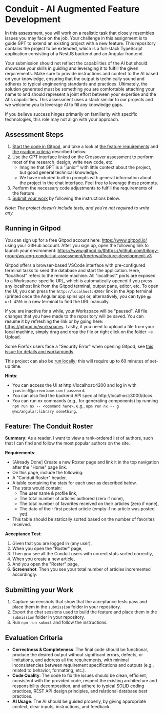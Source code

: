 # Conduit - AI Augmented Feature Development

In this assessment, you will work on a realistic task that closely resembles issues you may face on the job. Your challenge in this assignment is to guide GPT to extend an existing project with a new feature. This repository contains the project to be extended, which is a full-stack TypeScript application consisting of a NestJS backend and an Angular frontend.

Your submission should not reflect the capabilities of the AI but should showcase your skills in guiding and leveraging it to fulfill the given requirements. Make sure to provide instructions and context to the AI based on your knowledge, ensuring that the output is technically sound and adheres to typical engineering standards and practices. Ultimately, the solution generated must be something you are comfortable attaching your name to and should represent a joint effort between your expertise and the AI's capabilities. This assessment uses a stack similar to our projects and we welcome you to leverage AI to fill any knowledge gaps. 

If you believe success hinges primarily on familiarity with specific technologies, this role may not align with your approach.

## Assessment Steps

1. [Start the code in Gitpod](#running-in-gitpod), and take a look at [the feature requirements](#feature-the-conduit-roster) and [the grading criteria](#evaluation-criteria) described below. 
1. Use the GPT interface linked on the Crossover assessment to perform most of the research, design, write new code, etc. 
   - Imagine that GPT is a "junior" with little context about the project, but good general technical knowledge. 
   - We have included built-in prompts with general information about the project in the chat interface. Feel free to leverage these prompts.
1. Perform the necessary code adjustments to fulfill the requirements of the feature.
1. [Submit your work](#submitting-your-work) by following the instructions below.

*Note: The project doesn't include tests, and you're not required to write any.*

## Running in Gitpod

You can sign up for a free Gitpod account here: https://www.gitpod.io/ using your GitHub account. After you sign up, open the following link to launch your environment: https://www.gitpod.io/#https://github.com/trilogy-group/ws-eng-conduit-ai-assessment/tree/rwa/feature-development-v3

Gitpod offers a browser-based VSCode interface with pre-configured terminal tasks to seed the database and start the application. Here, "localhost" refers to the remote machine. All "localhost" ports are exposed to a Workspace-specific URL, which is automatically opened if you press any localhost link from the Gitpod terminal, output pane, editor, etc. To open the UI, you can press the `http://localhost:4200/` link in the App terminal (printed once the Angular app spins up) or, alternatively, you can type `gp url 4200` in a new terminal to find the URL manually.

If you are inactive for a while, your Workspace will be "paused". All file changes that you have made to the repository will be saved. You can resume it by refreshing the link or by going here: https://gitpod.io/workspaces. Lastly, if you need to upload a file from your local machine, simply drag and drop the file or right click on the folder --> Upload.

Some Firefox users face a "Security Error" when opening Gitpod; see [this issue for details and workarounds](https://github.com/gitpod-io/gitpod/issues/9386).

This project can also be [run locally](./LOCAL.md); this will require up to 60 minutes of set-up time.

**Hints**:
- You can access the UI at http://localhost:4200 and log in with `jcosten0@purevolume.com` / `password`.
- You can also find the backend API spec at http://localhost:3000/docs.
- You can run nx commands (e.g., for generating components) by running `npm run nx -- <command here>`, e.g., `npm run nx -- g @nx/angular:library something`.

## Feature: The Conduit Roster 
**Summary**: As a reader, I want to view a rank-ordered list of authors, such that I can find and follow the most popular authors on the site.

**Requirements**:
 - [Already Done] Create a new Roster page and link it in the top navigation after the "Home" page link. 
 - On this page, include the following:
 - A "Conduit Roster" header,
 - A table containing the stats for each user as described below.
 - The stats would contain:
    - The user name & profile link,
    - The total number of articles authored (zero if none),
    - The total number of favorites received on their articles (zero if none),
    - The date of their first posted article (empty if no article was posted yet).
 - This table should be statically sorted based on the number of favorites received. 

**Acceptance Test**:
1. Given that you are logged in (any user),
1. When you open the "Roster" page,
1. Then you see all the Conduit users with correct stats sorted correctly,
1. When you create a new article,
1. And you open the "Roster" page,
1. **Screenshot**: Then you see your total number of articles incremented accordingly.

## Submitting your Work
1. Capture screenshots that show that the acceptance tests pass and place them in the `submission` folder in your repository.
1. Export the chat sessions used to build the feature and place them in the `submission` folder in your repository.
1. Run `npm run submit` and follow the instructions.

## Evaluation Criteria
 - **Correctness & Completeness**: The final code should be functional, produce the desired output without significant errors, defects, or limitations, and address all the requirements, with minimal inconsistencies between requirement specifications and outputs (e.g., related to behavior, formatting, etc.).
 - **Code Quality**: The code to fix the issues should be clean, efficient, consistent with the provided code, respect the existing architecture and responsibility decomposition, and adhere to typical SOLID coding practices, REST API design principles, and relational database best practices.
 - **AI Usage**: The AI should be guided properly, by giving appropriate context, clear inputs, instructions, and feedback. 
